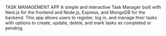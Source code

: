 TASK MANAGEMENT APP 
A simple and interactive Task Manager built with Next.js for the frontend and Node.js, Express, and MongoDB for the backend. This app allows users to register, log in, and manage their tasks with options to create, update, delete, and mark tasks as completed or pending.  
